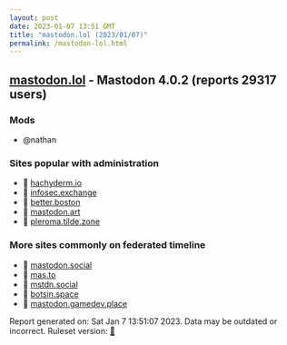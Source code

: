 ```yaml
---
layout: post
date: 2023-01-07 13:51 GMT
title: "mastodon.lol (2023/01/07)"
permalink: /mastodon-lol.html
---
```



## [mastodon.lol](https://mastodon.lol) - Mastodon 4.0.2 (reports 29317 users)

### Mods
 * @nathan

### Sites popular with administration

* 🐘 [hachyderm.io](/hachyderm-io.html)
* 🐘 [infosec.exchange](/infosec-exchange.html)
* 🐘 [better.boston](/better-boston.html)
* 🐘 [mastodon.art](/mastodon-art.html)
* 🐘 [pleroma.tilde.zone](/pleroma-tilde-zone.html)

### More sites commonly on federated timeline

* 🐘 [mastodon.social](/mastodon-social.html)
* 🐘 [mas.to](/mas-to.html)
* 🐘 [mstdn.social](/mstdn-social.html)
* 🐘 [botsin.space](/botsin-space.html)
* 🐘 [mastodon.gamedev.place](/mastodon-gamedev-place.html)

Report generated on: Sat Jan  7 13:51:07 2023. Data may be outdated or incorrect.
Ruleset version: [🏀](/version-basketball)

